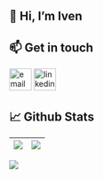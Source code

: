 ## 👋 Hi, I’m Iven

## 📫 Get in touch
<p>
  <a href=mailto:"ivenyao820109@gmail.com"><img src="https://img.icons8.com/color/32/000000/gmail.png" width="40" height="40" alt="email"/></a>
  <a href="https://www.linkedin.com/in/chih-ken-yao/"><img src="https://img.icons8.com/color/32/000000/linkedin.png" width="40" height="40" alt="linkedin"/></a>
</p>


## 📈 Github Stats
|![](https://github-readme-stats.vercel.app/api?username=iven-yao&theme=bear&count_private=true&&hide=issues&show_icons=true&text_bold=false)|![](https://github-readme-stats.vercel.app/api/top-langs/?username=iven-yao&theme=bear&count_private=true&layout=compact&langs_count=6)|
| --- | --- |

<img src="https://komarev.com/ghpvc/?username=iven-yao&color=ff69b4&style=flat">
